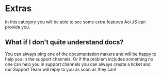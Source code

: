 # Extras

In this category you will be able to see some extra features Aoi.JS can provide you.

## What if I don't quite understand docs?

You can always ping one of the documentation makers and will be happy to help you in the support channels. Or if the problem includes something no one can help you in support channels you can always create a ticket and our Support Team will reply to you as soon as they can!

